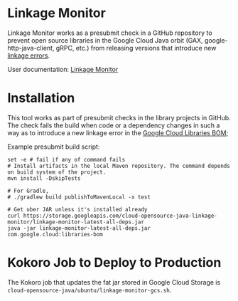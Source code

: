 # Linkage Monitor

Linkage Monitor works as a presubmit check in a GitHub repository to prevent open source libraries
in the Google Cloud Java orbit (GAX, google-http-java-client, gRPC, etc.) from releasing versions
that introduce new [linkage errors](
https://jlbp.dev/glossary.html#types-of-conflicts-and-compatibility).

User documentation: [Linkage Monitor](
https://github.com/GoogleCloudPlatform/cloud-opensource-java/wiki/Linkage-Monitor)

# Installation

This tool works as part of presubmit checks in the library projects in GitHub. The check
fails the build when code or a dependency changes in such a way as to introduce a new linkage error in
the [Google Cloud Libraries BOM](../README.md#google-libraries-bom);

Example presubmit build script:

```
set -e # fail if any of command fails
# Install artifacts in the local Maven repository. The command depends on build system of the project.
mvn install -DskipTests

# For Gradle,
# ./gradlew build publishToMavenLocal -x test

# Get uber JAR unless it's installed already
curl https://storage.googleapis.com/cloud-opensource-java-linkage-monitor/linkage-monitor-latest-all-deps.jar 
java -jar linkage-monitor-latest-all-deps.jar com.google.cloud:libraries-bom
```

# Kokoro Job to Deploy to Production

The Kokoro job that updates the fat jar stored in Google Cloud Storage
is `cloud-opensource-java/ubuntu/linkage-monitor-gcs.sh`.
